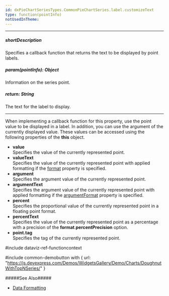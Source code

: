 ```yaml
---
id: dxPieChartSeriesTypes.CommonPieChartSeries.label.customizeText
type: function(pointInfo)
notUsedInTheme: 
---
```

---
##### shortDescription
Specifies a callback function that returns the text to be displayed by point labels.

##### param(pointInfo): Object
Information on the series point.

##### return: String
The text for the label to display.

---
When implementing a callback function for this property, use the point value to be displayed in a label. In addition, you can use the argument of the currently displayed value. These values can be accessed using the following properties of the **this** object.

* **value**   
Specifies the value of the currently represented point.
* **valueText**   
Specifies the value of the currently represented point with applied formatting if the [format](/api-reference/20%20Data%20Visualization%20Widgets/dxPieChart/5%20Series%20Types/CommonPieChartSeries/label/format.md '/Documentation/ApiReference/Data_Visualization_Widgets/dxPieChart/Configuration/series/label/#format') property is specified.
* **argument**   
Specifies the argument value of the currently represented point.
* **argumentText**   
Specifies the argument value of the currently represented point with applied formatting if the [argumentFormat](/api-reference/20%20Data%20Visualization%20Widgets/dxPieChart/5%20Series%20Types/CommonPieChartSeries/label/argumentFormat.md '/Documentation/ApiReference/Data_Visualization_Widgets/dxPieChart/Configuration/series/label/#argumentFormat') property is specified.
* **percent**    
Specifies the proportional value of the currently represented point in a floating point format.
* **percentText**    
Specifies the value of the currently represented point as a percentage with a precision of the **format**.**percentPrecision** option.
* **point.tag**        
Specifies the tag of the currently represented point.

#include dataviz-ref-functioncontext

#include common-demobutton with {
    url: "https://js.devexpress.com/Demos/WidgetsGallery/Demo/Charts/DoughnutWithTopNSeries/"
}

#####See Also#####
- [Data Formatting](/concepts/05%20Widgets/zz%20Common/10%20Data%20Visualization%20Widgets/30%20Data%20Formatting '/Documentation/Guide/Widgets/Common/Data_Visualization_Widgets/Data_Formatting/')